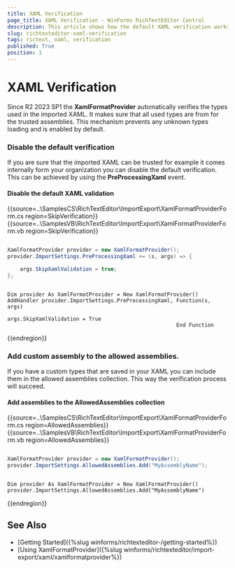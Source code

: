 ```yaml
---
title: XAML Verification
page_title: XAML Verification - WinForms RichTextEditor Control
description: This article shows how the default XAML verification works. 
slug: richtexteditor-xaml-verification
tags: rictext, xaml, verification
published: True
position: 1
---
```


# XAML Verification

Since R2 2023 SP1 the __XamlFormatProvider__ automatically verifies the types used in the imported XAML. It makes sure that all used types are from for the trusted assemblies. This mechanism prevents any unknown types loading and is enabled by default. 

### Disable the default verification

If you are sure that the imported XAML can be trusted for example it comes internally form your organization you can disable the default verification. This can be achieved by using the __PreProcessingXaml__ event.

####  Disable the default XAML validation

{{source=..\SamplesCS\RichTextEditor\ImportExport\XamlFormatProviderForm.cs region=SkipVerification}} 
{{source=..\SamplesVB\RichTextEditor\ImportExport\XamlFormatProviderForm.vb region=SkipVerification}}

````C#

XamlFormatProvider provider = new XamlFormatProvider();
provider.ImportSettings.PreProcessingXaml += (s, args) => {

    args.SkipXamlValidation = true;
};

````
````VB.NET

Dim provider As XamlFormatProvider = New XamlFormatProvider()
AddHandler provider.ImportSettings.PreProcessingXaml, Function(s, args)
                                                          args.SkipXamlValidation = True
                                                      End Function

````

{{endregion}}

### Add custom assembly to the allowed assemblies.  
 
If you have a custom types that are saved in your XAML you can include them in the allowed assemblies collection. This way the verification process will succeed. 

#### Add assemblies to the AllowedAssemblies collection

{{source=..\SamplesCS\RichTextEditor\ImportExport\XamlFormatProviderForm.cs region=AllowedAssemblies}} 
{{source=..\SamplesVB\RichTextEditor\ImportExport\XamlFormatProviderForm.vb region=AllowedAssemblies}}

````C#

XamlFormatProvider provider = new XamlFormatProvider();
provider.ImportSettings.AllowedAssemblies.Add("MyAssemblyName");

````
````VB.NET

Dim provider As XamlFormatProvider = New XamlFormatProvider()
provider.ImportSettings.AllowedAssemblies.Add("MyAssemblyName")

````

{{endregion}}

## See Also

 * [Getting Started]({%slug winforms/richtexteditor-/getting-started%})
 * [Using XamlFormatProvider]({%slug winforms/richtexteditor/import-export/xaml/xamlformatprovider%})
